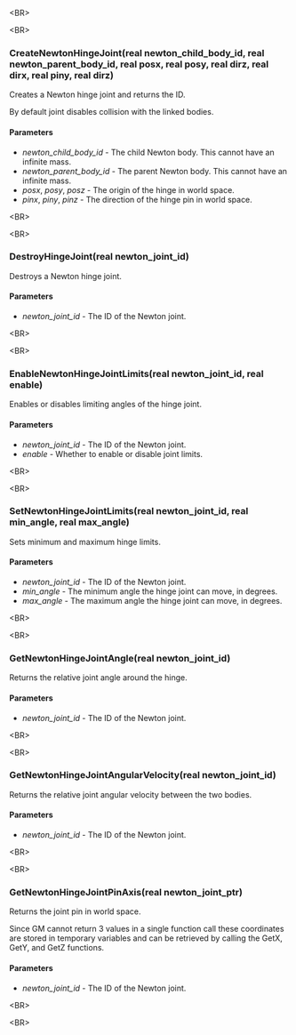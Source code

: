 

&lt;BR&gt;




&lt;BR&gt;


### CreateNewtonHingeJoint(real newton\_child\_body\_id, real newton\_parent\_body\_id, real posx, real posy, real dirz, real dirx, real piny, real dirz) ###
Creates a Newton hinge joint and returns the ID.

By default joint disables collision with the linked bodies.
#### Parameters ####
  * _newton\_child\_body\_id_ - The child Newton body. This cannot have an infinite mass.
  * _newton\_parent\_body\_id_ - The parent Newton body. This cannot have an infinite mass.
  * _posx_, _posy_, _posz_ - The origin of the hinge in world space.
  * _pinx_, _piny_, _pinz_ - The direction of the hinge pin in world space.


&lt;BR&gt;




&lt;BR&gt;


### DestroyHingeJoint(real newton\_joint\_id) ###
Destroys a Newton hinge joint.
#### Parameters ####
  * _newton\_joint\_id_ - The ID of the Newton joint.


&lt;BR&gt;




&lt;BR&gt;



### EnableNewtonHingeJointLimits(real newton\_joint\_id, real enable) ###
Enables or disables limiting angles of the hinge joint.
#### Parameters ####
  * _newton\_joint\_id_ - The ID of the Newton joint.
  * _enable_ - Whether to enable or disable joint limits.


&lt;BR&gt;




&lt;BR&gt;



### SetNewtonHingeJointLimits(real newton\_joint\_id, real min\_angle, real max\_angle) ###
Sets minimum and maximum hinge limits.
#### Parameters ####
  * _newton\_joint\_id_ - The ID of the Newton joint.
  * _min\_angle_ - The minimum angle the hinge joint can move, in degrees.
  * _max\_angle_ - The maximum angle the hinge joint can move, in degrees.


&lt;BR&gt;




&lt;BR&gt;


### GetNewtonHingeJointAngle(real newton\_joint\_id) ###
Returns the relative joint angle around the hinge.
#### Parameters ####
  * _newton\_joint\_id_ - The ID of the Newton joint.


&lt;BR&gt;




&lt;BR&gt;


### GetNewtonHingeJointAngularVelocity(real newton\_joint\_id) ###
Returns the relative joint angular velocity between the two bodies.
#### Parameters ####
  * _newton\_joint\_id_ - The ID of the Newton joint.


&lt;BR&gt;




&lt;BR&gt;


### GetNewtonHingeJointPinAxis(real newton\_joint\_ptr) ###
Returns the joint pin in world space.

Since GM cannot return 3 values in a single function call these coordinates are stored in temporary variables and can be retrieved by calling the GetX, GetY, and GetZ functions.
#### Parameters ####
  * _newton\_joint\_id_ - The ID of the Newton joint.


&lt;BR&gt;




&lt;BR&gt;

